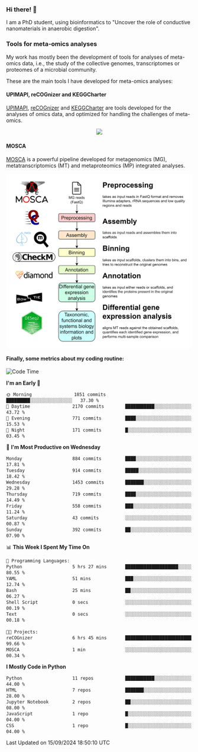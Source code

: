 ### Hi there! 👋

I am a PhD student, using bioinformatics to "Uncover the role of conductive nanomaterials in anaerobic digestion".

### Tools for meta-omics analyses

My work has mostly been the development of tools for analyses of meta-omics data, i.e., the study of the collective genomes, transcriptomes or proteomes of a microbial community.

These are the main tools I have developed for meta-omics analyses:

#### UPIMAPI, reCOGnizer and KEGGCharter

[UPIMAPI](https://github.com/iquasere/UPIMAPI), [reCOGnizer](https://github.com/iquasere/reCOGnizer) and [KEGGCharter](https://github.com/iquasere/KEGGCharter) are tools developed for the analyses of omics data, and optimized for handling the challenges of meta-omics.

<p align="center">
    <img src="assets/annotation_paper.png">
</p>

#### MOSCA

[MOSCA](https://github.com/iquasere/MOSCA) is a powerful pipeline developed for metagenomics (MG), metatranscriptomics (MT) and metaproteomics (MP) integrated analyses.

<p align="center">
    <img src="assets/mosca_workflow.png" align="center" width="700">
</p>


#### Finally, some metrics about my coding routine:

<!--START_SECTION:waka-->
![Code Time](http://img.shields.io/badge/Code%20Time-861%20hrs%2054%20mins-blue)

**I'm an Early 🐤** 

```text
🌞 Morning                1851 commits        █████████░░░░░░░░░░░░░░░░   37.30 % 
🌆 Daytime                2170 commits        ███████████░░░░░░░░░░░░░░   43.72 % 
🌃 Evening                771 commits         ████░░░░░░░░░░░░░░░░░░░░░   15.53 % 
🌙 Night                  171 commits         █░░░░░░░░░░░░░░░░░░░░░░░░   03.45 % 
```
📅 **I'm Most Productive on Wednesday** 

```text
Monday                   884 commits         ████░░░░░░░░░░░░░░░░░░░░░   17.81 % 
Tuesday                  914 commits         █████░░░░░░░░░░░░░░░░░░░░   18.42 % 
Wednesday                1453 commits        ███████░░░░░░░░░░░░░░░░░░   29.28 % 
Thursday                 719 commits         ████░░░░░░░░░░░░░░░░░░░░░   14.49 % 
Friday                   558 commits         ███░░░░░░░░░░░░░░░░░░░░░░   11.24 % 
Saturday                 43 commits          ░░░░░░░░░░░░░░░░░░░░░░░░░   00.87 % 
Sunday                   392 commits         ██░░░░░░░░░░░░░░░░░░░░░░░   07.90 % 
```


📊 **This Week I Spent My Time On** 

```text
💬 Programming Languages: 
Python                   5 hrs 27 mins       ████████████████████░░░░░   80.55 % 
YAML                     51 mins             ███░░░░░░░░░░░░░░░░░░░░░░   12.74 % 
Bash                     25 mins             ██░░░░░░░░░░░░░░░░░░░░░░░   06.27 % 
Shell Script             0 secs              ░░░░░░░░░░░░░░░░░░░░░░░░░   00.19 % 
Text                     0 secs              ░░░░░░░░░░░░░░░░░░░░░░░░░   00.18 % 

🐱‍💻 Projects: 
reCOGnizer               6 hrs 45 mins       █████████████████████████   99.66 % 
MOSCA                    1 min               ░░░░░░░░░░░░░░░░░░░░░░░░░   00.34 % 
```

**I Mostly Code in Python** 

```text
Python                   11 repos            ███████████░░░░░░░░░░░░░░   44.00 % 
HTML                     7 repos             ███████░░░░░░░░░░░░░░░░░░   28.00 % 
Jupyter Notebook         2 repos             ██░░░░░░░░░░░░░░░░░░░░░░░   08.00 % 
JavaScript               1 repo              █░░░░░░░░░░░░░░░░░░░░░░░░   04.00 % 
CSS                      1 repo              █░░░░░░░░░░░░░░░░░░░░░░░░   04.00 % 
```




 Last Updated on 15/09/2024 18:50:10 UTC
<!--END_SECTION:waka-->
